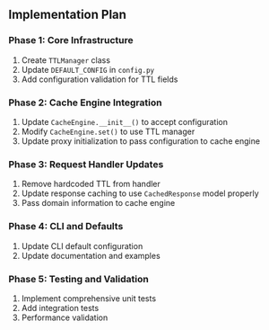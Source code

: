 ## Implementation Plan

### Phase 1: Core Infrastructure
1. Create `TTLManager` class
2. Update `DEFAULT_CONFIG` in `config.py`
3. Add configuration validation for TTL fields

### Phase 2: Cache Engine Integration
1. Update `CacheEngine.__init__()` to accept configuration
2. Modify `CacheEngine.set()` to use TTL manager
3. Update proxy initialization to pass configuration to cache engine

### Phase 3: Request Handler Updates
1. Remove hardcoded TTL from handler
2. Update response caching to use `CachedResponse` model properly
3. Pass domain information to cache engine

### Phase 4: CLI and Defaults
1. Update CLI default configuration
2. Update documentation and examples

### Phase 5: Testing and Validation
1. Implement comprehensive unit tests
2. Add integration tests
3. Performance validation
